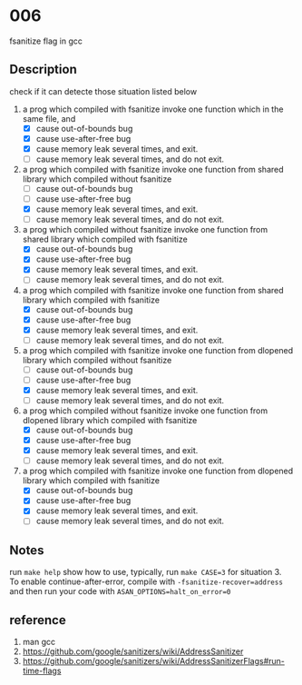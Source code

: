 # 006 
fsanitize flag in gcc

## Description
check if it can detecte those situation listed below
1. a prog which compiled with fsanitize invoke one function which in the same file, and
   - [x] cause out-of-bounds bug
   - [x] cause use-after-free bug
   - [x] cause memory leak several times, and exit.
   - [ ] cause memory leak several times, and do not exit.
2. a prog which compiled with fsanitize invoke one function from shared library which compiled without fsanitize
   - [ ] cause out-of-bounds bug
   - [ ] cause use-after-free bug
   - [x] cause memory leak several times, and exit.
   - [ ] cause memory leak several times, and do not exit.
3. a prog which compiled without fsanitize invoke one function from shared library which compiled with fsanitize
   - [x] cause out-of-bounds bug
   - [x] cause use-after-free bug
   - [x] cause memory leak several times, and exit.
   - [ ] cause memory leak several times, and do not exit.
4. a prog which compiled with fsanitize invoke one function from shared library which compiled with fsanitize
   - [x] cause out-of-bounds bug
   - [x] cause use-after-free bug
   - [x] cause memory leak several times, and exit.
   - [ ] cause memory leak several times, and do not exit.
5. a prog which compiled with fsanitize invoke one function from dlopened library which compiled without fsanitize
   - [ ] cause out-of-bounds bug
   - [ ] cause use-after-free bug
   - [x] cause memory leak several times, and exit.
   - [ ] cause memory leak several times, and do not exit.
6. a prog which compiled without fsanitize invoke one function from dlopened library which compiled with fsanitize
   - [x] cause out-of-bounds bug
   - [x] cause use-after-free bug
   - [x] cause memory leak several times, and exit.
   - [ ] cause memory leak several times, and do not exit.
7. a prog which compiled with fsanitize invoke one function from dlopened library which compiled with fsanitize
   - [x] cause out-of-bounds bug
   - [x] cause use-after-free bug
   - [x] cause memory leak several times, and exit.
   - [ ] cause memory leak several times, and do not exit.

## Notes
run `make help` show how to use, typically, run `make CASE=3` for situation 3.  
To enable continue-after-error, compile with `-fsanitize-recover=address` and then run your code with `ASAN_OPTIONS=halt_on_error=0`

## reference
1. man gcc
2. https://github.com/google/sanitizers/wiki/AddressSanitizer
3. https://github.com/google/sanitizers/wiki/AddressSanitizerFlags#run-time-flags
